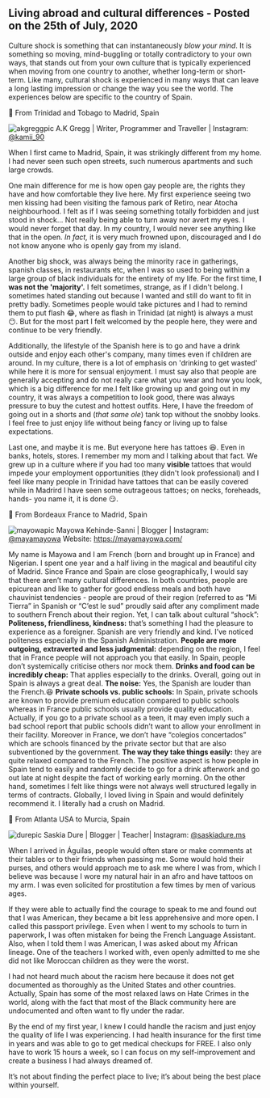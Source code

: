 ## Living abroad and cultural differences - Posted on the 25th of July, 2020

Culture shock is something that can instantaneously _blow your mind_. It is something so moving, mind-buggling or totally contradictory to your own ways, that stands out from your own culture that is typically experienced when moving from one country to another, whether long-term or short-term. Like many, cultural shock is experienced in many ways that can leave a long lasting impression or change the way you see the world. The experiences below are specific to the country of Spain.

📍 From Trinidad and Tobago to Madrid, Spain

![akgreggpic](/img/meincomo.jpg)
A.K Gregg | Writer, Programmer and Traveller | Instagram: [@kamii_90](https://www.instagram.com/kamii_90/)

When I first came to Madrid, Spain, it was strikingly different from my home. I had never seen such open streets, such numerous apartments and such large crowds.

One main difference for me is how open gay people are, the rights they have and how comfortable they live here. My first experience seeing two men kissing had been visiting the famous park of Retiro, near Atocha neighbourhood. I felt as if I was seeing something totally forbidden and just stood in shock... Not really being able to turn away nor avert my eyes. I would never forget that day. In my country, I would never see anything like that in the open. _In fact,_ it is very much frowned upon, discouraged and I do not know anyone who is openly gay from my island.

Another big shock, was always being the minority race in gatherings, spanish classes, in restaurants etc, when I was so used to being within a large group of black individuals for the entirety of my life. For the first time, **I was not the 'majority'.** I felt sometimes, strange, as if I didn't belong. I sometimes hated standing out because I wanted and still do want to fit in pretty badly. Sometimes people would take pictures and I had to remind them to put flash 😂, where as flash in Trinidad (at night) is always a must 😶. But for the most part I felt welcomed by the people here, they were and continue to be very friendly.

Additionally, the lifestyle of the Spanish here is to go and have a drink outside and enjoy each other's company, many times even if children are around. In my culture, there is a lot of emphasis on 'drinking to get wasted' while here it is more for sensual enjoyment. I must say also that people are generally accepting and do not really care what you wear and how you look, which is a big difference for me.I felt like growing up and going out in my country, it was always a competition to look good, there was always pressure to buy the cutest and hottest outfits. Here, I have the freedom of going out in a shorts and (_that same ole_) tank top without the snobby looks. I feel free to just enjoy life without being fancy or living up to false expectations.

Last one, and maybe it is me. But everyone here has tattoes 😆. Even in banks, hotels, stores. I remember my mom and I talking about that fact. We grew up in a culture where if you had too many **visible** tattoes that would impede your employment opportunities (they didn't look professional) and I feel like many people in Trinidad have tattoes that can be easily covered while in Madrird I have seen some outrageous tattoes; on necks, foreheads, hands- you name it, it is done 😏.

📍 From Bordeaux France to Madrid, Spain

![mayowapic](/img/mayowapic.jpeg)
Mayowa Kehinde-Sanni | Blogger | Instagram: [@mayamayowa](https://www.instagram.com/mayamayowa/)
Website: https://mayamayowa.com/

My name is Mayowa and I am French (born and brought up in France) and Nigerian. I spent one year and a half living in the magical and beautiful city of Madrid. Since France and Spain are close geographically, I would say that there aren’t many cultural differences. In both countries, people are epicurean and like to gather for good endless meals and both have chauvinist tendencies - people are proud of their region (referred to as “Mi Tierra” in Spanish or “C’est le sud” proudly said after any compliment made to southern French about their region. Yet, I can talk about cultural “shock”:
**Politeness, friendliness, kindness:** that’s something I had the pleasure to experience as a foreigner. Spanish are very friendly and kind. I’ve noticed politeness especially in the Spanish Administration.
**People are more outgoing, extraverted and less judgmental:** depending on the region, I feel that in France people will not approach you that easily. In Spain, people don’t systemically criticise others nor mock them.
**Drinks and food can be incredibly cheap:** That applies especially to the drinks. Overall, going out in Spain is always a great deal.
**The noise:** Yes, the Spanish are louder than the French.😆
**Private schools vs. public schools:** In Spain, private schools are known to provide premium education compared to public schools whereas in France public schools usually provide quality education. Actually, if you go to a private school as a teen, it may even imply such a bad school report that public schools didn’t want to allow your enrollment in their facility. Moreover in France, we don’t have “colegios concertados” which are schools financed by the private sector but that are also subventioned by the government.
**The way they take things easily:** they are quite relaxed compared to the French. The positive aspect is how people in Spain tend to easily and randomly decide to go for a drink afterwork and go out late at night despite the fact of working early morning. On the other hand, sometimes I felt like things were not always well structured legally in terms of contracts.
Globally, I loved living in Spain and would definitely recommend it. I literally had a crush on Madrid.

📍 From Atlanta USA to Murcia, Spain

![durepic](/img/durepic.jpg)
Saskia Dure | Blogger | Teacher| Instagram: [@saskiadure.ms](https://www.instagram.com/saskiadure.ms/)

When I arrived in Águilas, people would often stare or make comments at their tables or to their friends when passing me. Some would hold their purses, and others would approach me to ask me where I was from, which I believe was because I wore my natural hair in an afro and have tattoos on my arm. I was even solicited for prostitution a few times by men of various ages.

If they were able to actually find the courage to speak to me and found out that I was American, they became a bit less apprehensive and more open. I called this passport privilege. Even when I went to my schools to turn in paperwork, I was often mistaken for being the French Language Assistant. Also, when I told them I was American, I was asked about my African lineage. One of the teachers I worked with, even openly admitted to me she did not like Moroccan children as they were the worst.

I had not heard much about the racism here because it does not get documented as thoroughly as the United States and other countries. Actually, Spain has some of the most relaxed laws on Hate Crimes in the world, along with the fact that most of the Black community here are undocumented and often want to fly under the radar.

By the end of my first year, I knew I could handle the racism and just enjoy the quality of life I was experiencing. I had health insurance for the first time in years and was able to go to get medical checkups for FREE. I also only have to work 15 hours a week, so I can focus on my self-improvement and create a business I had always dreamed of.

It’s not about finding the perfect place to live; it’s about being the best place within yourself.
